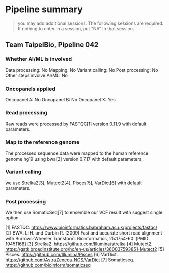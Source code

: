 # Pipeline summary
> you may add additional sessions. The following sessions are required. If nothing to enter in a session, put "NA" in that session.
## Team TaipeiBio, Pipeline 042
### Whether AI/ML is involved
Data processing: No
Mapping: No
Variant calling: No
Post processing: No
Other steps involve AI/ML: No
### Oncopanels applied
Oncopanel A: No
Oncopanel B: No
Oncopanel X: Yes
### Read processing
Raw reads were processed by FASTQC[1] version 0.11.9 with default parameters.
### Map to the reference genome
The processed sequence data were mapped to the human reference genome hg19 using bwa[2] version 0.7.17 with default parameters.
### Variant calling
we use Strelka2[3], Mutect2[4], Pisces[5], VarDict[6] with default parameters.
### Post processing
We then use SomaticSeq[7] to ensemble our VCF result with suggest single option.

[1] FASTQC. https://www.bioinformatics.babraham.ac.uk/projects/fastqc/
[2] BWA. Li H. and Durbin R. (2009) Fast and accurate short read alignment with Burrows-Wheeler Transform. Bioinformatics, 25:1754-60. [PMID: 19451168]
[3] Strelka2. https://github.com/Illumina/strelka
[4] Mutect2. https://gatk.broadinstitute.org/hc/en-us/articles/360037593851-Mutect2
[5] Pisces. https://github.com/Illumina/Pisces
[6] VarDict. https://github.com/AstraZeneca-NGS/VarDict
[7] Somaticseq. https://github.com/bioinform/somaticseq